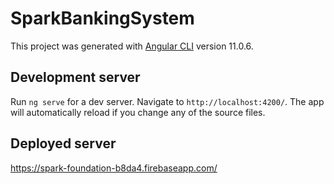 # SparkBankingSystem

This project was generated with [Angular CLI](https://github.com/angular/angular-cli) version 11.0.6.

## Development server

Run `ng serve` for a dev server. Navigate to `http://localhost:4200/`. The app will automatically reload if you change any of the source files.


## Deployed server
https://spark-foundation-b8da4.firebaseapp.com/
